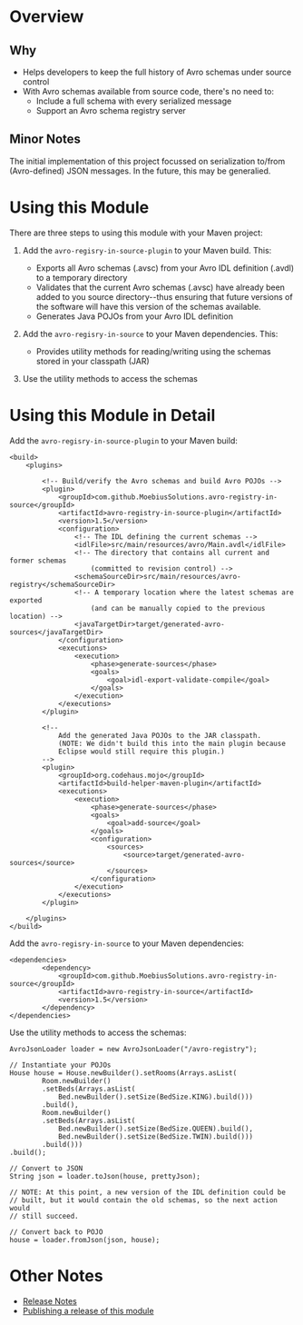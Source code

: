 Overview
================

Why
----------------

* Helps developers to keep the full history of Avro schemas under source control
* With Avro schemas available from source code, there's no need to:
	* Include a full schema with every serialized message
	* Support an Avro schema registry server


Minor Notes
----------------

The initial implementation of this project focussed on serialization to/from (Avro-defined)
JSON messages. In the future, this may be generalied.


Using this Module
================

There are three steps to using this module with your Maven project:

1. Add the `avro-regisry-in-source-plugin` to your Maven build. This:

	* Exports all Avro schemas (.avsc) from your Avro IDL definition (.avdl) to a temporary directory
	* Validates that the current Avro schemas (.avsc) have already been added to you source directory--thus ensuring that future versions of the software will have this version of the schemas available.
	* Generates Java POJOs from your Avro IDL definition

2. Add the `avro-regisry-in-source` to your Maven dependencies. This:

	* Provides utility methods for reading/writing using the schemas stored in your classpath (JAR)

3. Use the utility methods to access the schemas


Using this Module in Detail
================

Add the `avro-regisry-in-source-plugin` to your Maven build:


	<build>
		<plugins>

			<!-- Build/verify the Avro schemas and build Avro POJOs -->
			<plugin>
				<groupId>com.github.MoebiusSolutions.avro-registry-in-source</groupId>
				<artifactId>avro-registry-in-source-plugin</artifactId>
				<version>1.5</version>
				<configuration>
					<!-- The IDL defining the current schemas -->
					<idlFile>src/main/resources/avro/Main.avdl</idlFile>
					<!-- The directory that contains all current and former schemas
						(committed to revision control) -->
					<schemaSourceDir>src/main/resources/avro-registry</schemaSourceDir>
					<!-- A temporary location where the latest schemas are exported
						(and can be manually copied to the previous location) -->
					<javaTargetDir>target/generated-avro-sources</javaTargetDir>
				</configuration>
				<executions>
					<execution>
						<phase>generate-sources</phase>
						<goals>
							<goal>idl-export-validate-compile</goal>
						</goals>
					</execution>
				</executions>
			</plugin>

			<!--
				Add the generated Java POJOs to the JAR classpath.
				(NOTE: We didn't build this into the main plugin because
				Eclipse would still require this plugin.)
			-->
			<plugin>
				<groupId>org.codehaus.mojo</groupId>
				<artifactId>build-helper-maven-plugin</artifactId>
				<executions>
					<execution>
						<phase>generate-sources</phase>
						<goals>
							<goal>add-source</goal>
						</goals>
						<configuration>
							<sources>
								<source>target/generated-avro-sources</source>
							</sources>
						</configuration>
					</execution>
				</executions>
			</plugin>

		</plugins>
	</build>

Add the `avro-regisry-in-source` to your Maven dependencies:

	<dependencies>
			<dependency>
				<groupId>com.github.MoebiusSolutions.avro-registry-in-source</groupId>
				<artifactId>avro-registry-in-source</artifactId>
				<version>1.5</version>
			</dependency>
	</dependencies>

Use the utility methods to access the schemas:

	AvroJsonLoader loader = new AvroJsonLoader("/avro-registry");

	// Instantiate your POJOs
	House house = House.newBuilder().setRooms(Arrays.asList(
			Room.newBuilder()
			.setBeds(Arrays.asList(
				Bed.newBuilder().setSize(BedSize.KING).build()))
			.build(),
			Room.newBuilder()
			.setBeds(Arrays.asList(
				Bed.newBuilder().setSize(BedSize.QUEEN).build(),
				Bed.newBuilder().setSize(BedSize.TWIN).build()))
			.build()))
	.build();

	// Convert to JSON
	String json = loader.toJson(house, prettyJson);

	// NOTE: At this point, a new version of the IDL definition could be
	// built, but it would contain the old schemas, so the next action would
	// still succeed.

	// Convert back to POJO
	house = loader.fromJson(json, house);


Other Notes
========

* [Release Notes](Release-Notes.md)
* [Publishing a release of this module](Publishing-a-Release.md)
